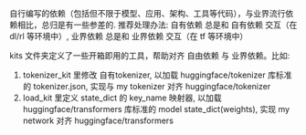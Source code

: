 自行编写的依赖（包括但不限于模型、应用、架构、工具等代码），与业界流行依赖相比，总归是有一些参差的.
推荐处理办法: 自有依赖 总是和 自有依赖 交互（在 dl/rl 等环境中）, 业界依赖 总是和 业界依赖 交互（在 tf 等环境中）


kits 文件夹定义了一些开箱即用的工具，帮助对齐 自由依赖 与 业界依赖。比如:
1. tokenizer_kit 里修改 自有tokenizer, 以加载 huggingface/tokenizer 库标准的 tokenizer.json, 实现与 my tokenizer 对齐 huggingface/tokenizer
2. load_kit 里定义 state_dict 的 key_name 映射器, 以加载 huggingface/transformers 库标准的 model state_dict(weights), 实现 my network 对齐 huggingface/transformers
